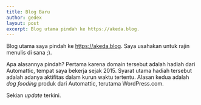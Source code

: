 ```yaml
---
title: Blog Baru
author: gedex
layout: post
excerpt: Blog utama pindah ke https://akeda.blog.
---
```


Blog utama saya pindah ke https://akeda.blog. Saya usahakan untuk rajin menulis
di sana ;).

Apa alasannya pindah? Pertama karena domain tersebut adalah hadiah dari Automattic,
tempat saya bekerja sejak 2015. Syarat utama hadiah tersebut adalah adanya
aktifitas dalam kurun waktu tertentu. Alasan kedua adalah _dog fooding_ produk
dari Automattic, terutama WordPress.com.

Sekian _update_ terkini.
